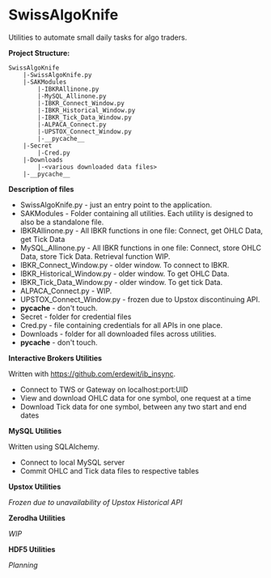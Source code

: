 # SwissAlgoKnife
Utilities to automate small daily tasks for algo traders.

**Project Structure:**

    SwissAlgoKnife
        |-SwissAlgoKnife.py
        |-SAKModules
            |-IBKRAllinone.py
            |-MySQL_Allinone.py
            |-IBKR_Connect_Window.py
            |-IBKR_Historical_Window.py
            |-IBKR_Tick_Data_Window.py
            |-ALPACA_Connect.py
            |-UPSTOX_Connect_Window.py
            |-__pycache__
        |-Secret
            |-Cred.py
        |-Downloads
            |-<various downloaded data files>
        |-__pycache__

**Description of files**

- SwissAlgoKnife.py - just an entry point to the application.
- SAKModules - Folder containing all utilities. Each utility is designed to also be a standalone file.
- IBKRAllinone.py - All IBKR functions in one file: Connect, get OHLC Data, get Tick Data
- MySQL_Allinone.py - All IBKR functions in one file: Connect, store OHLC Data, store Tick Data. Retrieval function WIP.
- IBKR_Connect_Window.py - older window. To connect to IBKR.
- IBKR_Historical_Window.py - older window. To get OHLC Data.
- IBKR_Tick_Data_Window.py - older window. To get tick Data.
- ALPACA_Connect.py - WIP.
- UPSTOX_Connect_Window.py - frozen due to Upstox discontinuing API.
- __pycache__ - don't touch.
- Secret - folder for credential files
- Cred.py - file containing credentials for all APIs in one place.
- Downloads - folder for all downloaded files across utilities.
- __pycache__ - don't touch.

**Interactive Brokers Utilities**

Written with https://github.com/erdewit/ib_insync.

- Connect to TWS or Gateway on localhost:port:UID
- View and download OHLC data for one symbol, one request at a time
- Download Tick data for one symbol, between any two start and end dates

**MySQL Utilities**

Written using SQLAlchemy.

- Connect to local MySQL server
- Commit OHLC and Tick data files to respective tables

**Upstox Utilities**

_Frozen due to unavailability of Upstox Historical API_

**Zerodha Utilities**

_WIP_

**HDF5 Utilities**

_Planning_